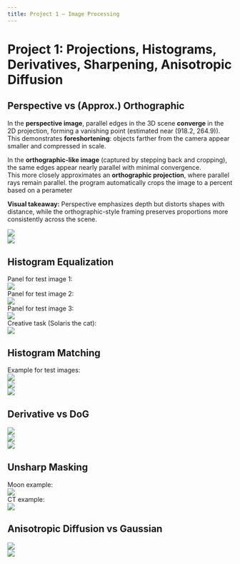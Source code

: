 ```yaml
---
title: Project 1 – Image Processing
---
```


# Project 1: Projections, Histograms, Derivatives, Sharpening, Anisotropic Diffusion

## Perspective vs (Approx.) Orthographic
In the **perspective image**, parallel edges in the 3D scene **converge** in the 2D projection, forming a vanishing point (estimated near (918.2, 264.9)).  
This demonstrates **foreshortening**: objects farther from the camera appear smaller and compressed in scale.  

In the **orthographic-like image** (captured by stepping back and cropping), the same edges appear nearly parallel with minimal convergence.  
This more closely approximates an **orthographic projection**, where parallel rays remain parallel.  the program automatically crops the image to a percent based on a perameter

**Visual takeaway:** Perspective emphasizes depth but distorts shapes with distance, while the orthographic-style framing preserves proportions more consistently across the scene.


![](outputs\perspective_annotated.png)  
![](outputs\ortho_annotated.png)

## Histogram Equalization
Panel for test image 1:  
![](outputs\hist_eqti1.png)  
Panel for test image 2:  
![](outputs\hist_eqti2.png)  
Panel for test image 3:  
![](outputs\hist_eqti3.png)  
Creative task (Solaris the cat):  
![](outputs\mine\hist_eqSolaris.png)

## Histogram Matching
Example for test images:  
![](outputs\match\testimage1_hist_match.png)  
![](outputs\match\testimage2_hist_match.png)  
![](outputs\match\testimage3_hist_match.png)

## Derivative vs DoG
![](outputs\dog\testimage4_dog_compare_sigma1.50.png)  
![](outputs\dog\testimage5_dog_compare_sigma1.50.png)  
![](outputs\dog\testimage6_dog_compare_sigma1.50.png)

## Unsharp Masking
Moon example:  
![](outputs\sharp\moon_sharpen_sigma1.0.png)  
CT example:  
![](outputs\sharp\ct_sharpen_sigma1.0.png)

## Anisotropic Diffusion vs Gaussian
![](outputs\aniso\noisytestimage1_aniso_vs_gauss_K20.0_it15_lam0.2_sig1.5.png)  
![](outputs\aniso\noisytestimage2_aniso_vs_gauss_K20.0_it15_lam0.2_sig1.5.png)

